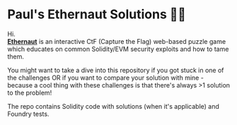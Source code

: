# Paul's Ethernaut Solutions 👨‍🚀

Hi. <br>
__[Ethernaut](https://ethernaut.openzeppelin.com/)__ is an interactive CtF (Capture the Flag) web-based puzzle game which educates on common Solidity/EVM security exploits and how to tame them.

You might want to take a dive into this repository if you got stuck in one of the challenges OR if you want to compare your solution with mine - because a cool thing with these challenges is that there's always >1 solution to the problem!

The repo contains Solidity code with solutions (when it's applicable) and Foundry tests.